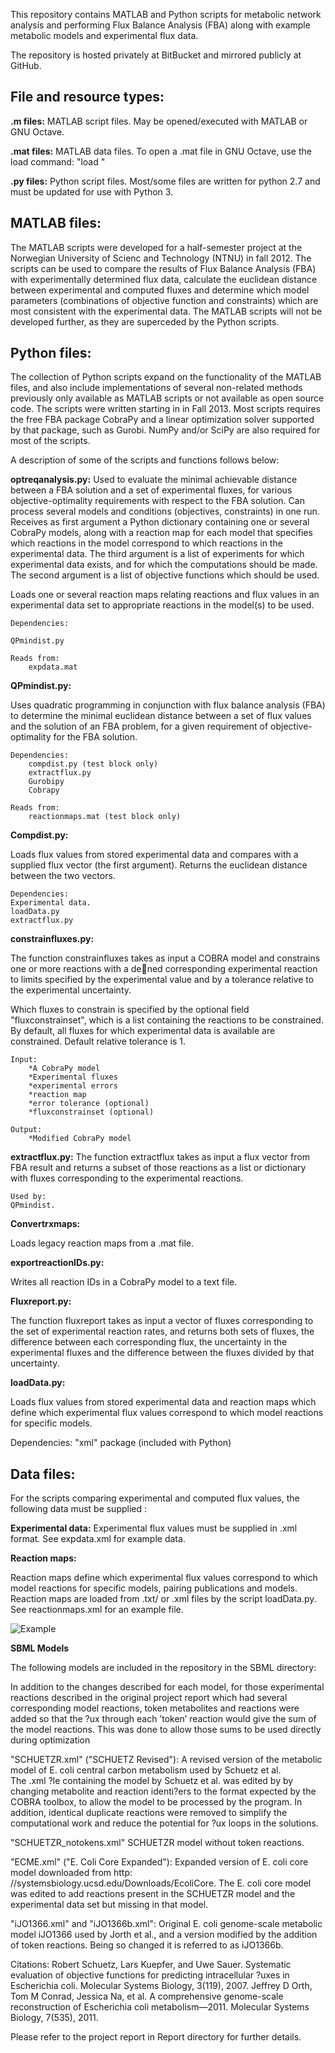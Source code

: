 This repository contains MATLAB and Python scripts for metabolic network analysis and  performing Flux Balance Analysis (FBA) along with example metabolic models and experimental flux data.

The repository is hosted privately at BitBucket and mirrored publicly at GitHub.


File and resource types:
------------------------

**.m files:** MATLAB script files. May be opened/executed with MATLAB or GNU Octave.

**.mat files:** MATLAB data files. To open a .mat file in GNU Octave, use the load command:
"load <filename>"

**.py files:** Python script files. Most/some files are written for python 2.7 and must be updated for use with Python 3.

MATLAB files:
-------------

The MATLAB scripts were developed for a half-semester project at the Norwegian University of Scienc and Technology (NTNU) in fall 2012. The scripts can be used to compare the results of Flux Balance Analysis (FBA) with experimentally determined flux data, calculate the euclidean distance between experimental and computed fluxes and determine which model parameters (combinations of objective function and constraints) which are most consistent with the experimental data. The MATLAB scripts will not be developed further, as they are superceded by the Python scripts.

Python files:
-------------

The collection of Python scripts expand on the functionality of the MATLAB files, and also include implementations of several non-related methods previously only available as MATLAB scripts or not available as open source code. The scripts were written starting in in Fall 2013. Most scripts requires the free FBA package CobraPy and a linear optimization solver supported by that package, such as Gurobi. NumPy and/or SciPy are also required for most of the scripts.

A description of some of the scripts and functions follows below:

**optreqanalysis.py:**
Used to evaluate the minimal achievable distance between a FBA solution and a set of experimental fluxes, for various objective-optimality requirements with respect to the FBA solution.
Can process several models and conditions (objectives, constraints) in one run. 
Receives as first argument a Python dictionary containing one or several CobraPy models, along with a reaction map for each model that specifies which reactions in the model correspond to which reactions in the experimental data. 
The third argument is a list of experiments for which experimental data exists, and for which the computations should be made.
The second argument is a list of objective functions which should be used. 

Loads one or several reaction maps relating reactions and flux values in an experimental data set to appropriate reactions in the model(s) to be used.

	Dependencies:

	QPmindist.py

	Reads from:
		expdata.mat

**QPmindist.py:**

Uses quadratic programming in conjunction with flux balance analysis (FBA) to determine the minimal euclidean distance between a set of flux values and the solution of an FBA problem, for a given
requirement of objective-optimality for the FBA solution.

	Dependencies:
		compdist.py (test block only)
		extractflux.py
		Gurobipy
		Cobrapy

	Reads from:
		reactionmaps.mat (test block only)


**Compdist.py:**

Loads flux values from stored experimental data and compares with a supplied flux vector (the first argument). Returns the euclidean distance between the two vectors.

	Dependencies:
	Experimental data.
	loadData.py
	extractflux.py


**constrainfluxes.py:**

The function constrainfluxes takes as input a COBRA model and constrains one or more reactions with a dened corresponding experimental reaction to limits specified by the experimental value and by a tolerance relative to the
experimental uncertainty.

Which fluxes to constrain is specified by the optional field "fluxconstrainset", which is a list containing the reactions to be constrained. By default, all fluxes for which experimental data is available are constrained. Default relative tolerance is 1.

    Input:
    	*A CobraPy model
    	*Experimental fluxes
    	*experimental errors
    	*reaction map
    	*error tolerance (optional)
    	*fluxconstrainset (optional)
    	
    Output:
    	*Modified CobraPy model

	
**extractflux.py:**
The function extractflux takes as input a flux vector from FBA result and returns a subset of those reactions as a list or dictionary with fluxes corresponding to the experimental reactions.

	Used by:
	QPmindist.

**Convertrxmaps:**

Loads legacy reaction maps from a .mat file.

**exportreactionIDs.py:**

Writes all reaction IDs in a CobraPy model to a text file.

**Fluxreport.py:**

The function fluxreport takes as input a vector of fluxes corresponding to the set of experimental reaction rates, and returns both sets of fluxes, the difference between each corresponding flux, the uncertainty in the experimental fluxes and the difference between the fluxes divided by that uncertainty.



**loadData.py:**

Loads flux values from stored experimental data and reaction maps which define which experimental flux values correspond to which model reactions for specific models.

Dependencies: "xml" package (included with Python)



Data files:
-----------
For the scripts comparing experimental and computed flux values, the following data must be supplied :




**Experimental data:**
Experimental flux values must be supplied in .xml format. See expdata.xml for example data.




**Reaction maps:**

Reaction maps define which experimental flux values correspond to which model reactions for specific models, pairing publications and models.
Reaction maps are loaded from  .txt/ or .xml files by the script loadData.py. See reactionmaps.xml for an example file.


![Example](/doc/reactionmap_example.png)



**SBML Models**

The following models are included in the repository in the SBML directory:

In addition to the changes described for each model, for those experimental reactions described in the original project report which had several corresponding model reactions, token metabolites and reactions were added so that the ?ux through each ’token’ reaction would give the sum of the model reactions. This was done to allow those sums to be used directly during optimization


"SCHUETZR.xml" ("SCHUETZ Revised"):  A revised version of the metabolic model of E. coli central carbon metabolism used by Schuetz et al.  
The .xml ?le containing the model by Schuetz et al. was edited by by changing metabolite and reaction identi?ers to the format expected by the COBRA toolbox, to allow the model to be processed by the program. 
In addition, identical duplicate reactions were removed to simplify the computational work and reduce the potential for ?ux loops in the solutions. 

"SCHUETZR_notokens.xml" SCHUETZR model without token reactions.

"ECME.xml" ("E. Coli Core Expanded"):  Expanded version of E. coli core model downloaded from http: //systemsbiology.ucsd.edu/Downloads/EcoliCore. 
The E. coli core model was edited to add reactions present in the SCHUETZR model and the experimental data set but missing in that model. 

"iJO1366.xml" and "iJO1366b.xml": Original  E. coli genome-scale metabolic model iJO1366 used by Jorth et al., and a version modified by the addition of token reactions. Being so changed it is referred to as iJO1366b.
 


Citations:
Robert Schuetz, Lars Kuepfer, and Uwe Sauer. Systematic evaluation of objective functions for predicting intracellular ?uxes in Escherichia coli. Molecular Systems Biology, 3(119), 2007.
Jeffrey D Orth, Tom M Conrad, Jessica Na, et al. A comprehensive genome-scale reconstruction of Escherichia coli metabolism—2011. Molecular Systems Biology, 7(535), 2011.
 
 
Please refer to the project report in Report directory for further details.